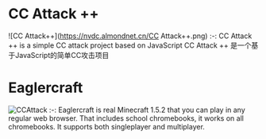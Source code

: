 # CC Attack ++
![CC Attack++](https://nvdc.almondnet.cn/CC Attack++.png)
:-:
CC Attack ++ is a simple CC attack project based on JavaScript
CC Attack ++ 是一个基于JavaScript的简单CC攻击项目

# Eaglercraft

![CCAttack](https://nvdc.almondnet.cn/CCAttack++.png)
:-:
Eaglercraft is real Minecraft 1.5.2 that you can play in any regular web browser. That includes school chromebooks, it works on all chromebooks. It supports both singleplayer and multiplayer.


